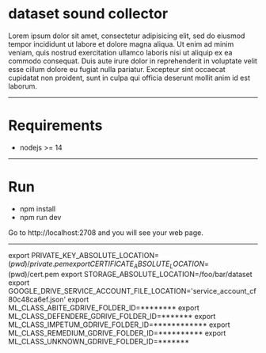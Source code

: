 # dataset sound collector

Lorem ipsum dolor sit amet, consectetur adipisicing elit, sed do eiusmod
tempor incididunt ut labore et dolore magna aliqua. Ut enim ad minim veniam,
quis nostrud exercitation ullamco laboris nisi ut aliquip ex ea commodo
consequat. Duis aute irure dolor in reprehenderit in voluptate velit esse
cillum dolore eu fugiat nulla pariatur. Excepteur sint occaecat cupidatat non
proident, sunt in culpa qui officia deserunt mollit anim id est laborum.

---

# Requirements

- nodejs >= 14

---

# Run

- npm install
- npm run dev

Go to http://localhost:2708 and you will see your web page.

---

export PRIVATE_KEY_ABSOLUTE_LOCATION=$(pwd)/private.pem
export CERTIFICATE_ABSOLUTE_LOCATION=$(pwd)/cert.pem
export STORAGE_ABSOLUTE_LOCATION=/foo/bar/dataset
export GOOGLE_DRIVE_SERVICE_ACCOUNT_FILE_LOCATION='service_account_cf80c48ca6ef.json'
export ML_CLASS_ABITE_GDRIVE_FOLDER_ID=********
export ML_CLASS_DEFENDERE_GDRIVE_FOLDER_ID=*******
export ML_CLASS_IMPETUM_GDRIVE_FOLDER_ID=************
export ML_CLASS_REMEDIUM_GDRIVE_FOLDER_ID=**********
export ML_CLASS_UNKNOWN_GDRIVE_FOLDER_ID=*******